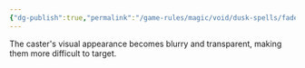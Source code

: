 ```yaml
---
{"dg-publish":true,"permalink":"/game-rules/magic/void/dusk-spells/fade/"}
---
```


The caster's visual appearance becomes blurry and transparent, making them more difficult to target.